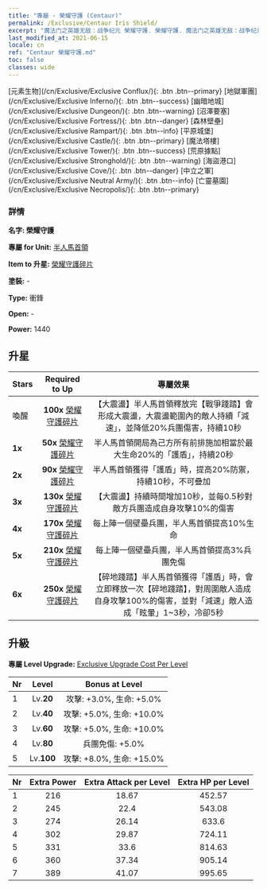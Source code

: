 ```yaml
---
title: "專屬 - 榮耀守護 (Centaur)"
permalink: /Exclusive/Centaur Iris Shield/
excerpt: "魔法门之英雄无敌：战争纪元 榮耀守護. 榮耀守護. 魔法门之英雄无敌：战争纪元 專屬 榮耀守護. 半人馬首領 專屬."
last_modified_at: 2021-06-15
locale: cn
ref: "Centaur 榮耀守護.md"
toc: false
classes: wide
---
```

 [元素生物](/cn/Exclusive/Exclusive Conflux/){: .btn .btn--primary} [地獄軍團](/cn/Exclusive/Exclusive Inferno/){: .btn .btn--success} [幽暗地城](/cn/Exclusive/Exclusive Dungeon/){: .btn .btn--warning} [沼澤要塞](/cn/Exclusive/Exclusive Fortress/){: .btn .btn--danger} [森林壁壘](/cn/Exclusive/Exclusive Rampart/){: .btn .btn--info} [平原城堡](/cn/Exclusive/Exclusive Castle/){: .btn .btn--primary} [魔法塔樓](/cn/Exclusive/Exclusive Tower/){: .btn .btn--success} [荒原據點](/cn/Exclusive/Exclusive Stronghold/){: .btn .btn--warning} [海盜港口](/cn/Exclusive/Exclusive Cove/){: .btn .btn--danger} [中立之軍](/cn/Exclusive/Exclusive Neutral Army/){: .btn .btn--info} [亡靈墓園](/cn/Exclusive/Exclusive Necropolis/){: .btn .btn--primary} 

### 詳情
 **名字: 榮耀守護** 

 **專屬 for Unit:** [半人馬首領](/cn/units/Centaur/) 

 **Item to 升星:** [榮耀守護碎片](/cn/Items/con_913/)

 **塗裝:** -

 **Type:** 衝鋒

 **Open:** -

 **Power:** 1440

## 升星

  |     Stars    |  Required to Up | 專屬效果 |
  |:-------------|:---------------:|:---------------:|
  |  喚醒  | **100x** [榮耀守護碎片](/cn/Items/con_913/) | 【大震盪】半人馬首領釋放完【戰爭踐踏】會形成大震盪，大震盪範圍內的敵人持續「減速」，並降低20%兵團傷害，持續10秒 |
  | **1x** <i class="fas fa-star"/> | **50x** [榮耀守護碎片](/cn/Items/con_913/) | 半人馬首領開局為己方所有前排施加相當於最大生命20%的「護盾」，持續20秒 |
  | **2x** <i class="fas fa-star"/> | **90x** [榮耀守護碎片](/cn/Items/con_913/) | 半人馬首領獲得「護盾」時，提高20%防禦，持續10秒，不可疊加 |
  | **3x** <i class="fas fa-star"/> | **130x** [榮耀守護碎片](/cn/Items/con_913/) | 【大震盪】持續時間增加10秒，並每0.5秒對敵方兵團造成自身攻擊10%的傷害 |
  | **4x** <i class="fas fa-star"/> | **170x** [榮耀守護碎片](/cn/Items/con_913/) | 每上陣一個壁壘兵團，半人馬首領提高10%生命 |
  | **5x** <i class="fas fa-star"/> | **210x** [榮耀守護碎片](/cn/Items/con_913/) | 每上陣一個壁壘兵團，半人馬首領提高3%兵團免傷 |
  | **6x** <i class="fas fa-star"/> | **250x** [榮耀守護碎片](/cn/Items/con_913/) | 【碎地踐踏】半人馬首領獲得「護盾」時，會立即釋放一次【碎地踐踏】，對周圍敵人造成自身攻擊100%的傷害，並對「減速」敵人造成「眩暈」1~3秒，冷卻5秒 |


## 升級
 **專屬 Level Upgrade:** [Exclusive Upgrade Cost Per Level](/Exclusive/ExclusiveUpgradeCostPerLevel/)

  |  Nr  |   Level  | Bonus at Level |
  |:-----|:--------:|:--------------:|
  | 1 | Lv.**20** | 攻擊: +3.0%, 生命: +5.0% |
  | 2 | Lv.**40** | 攻擊: +5.0%, 生命: +10.0% |
  | 3 | Lv.**60** | 攻擊: +5.0%, 生命: +10.0% |
  | 4 | Lv.**80** | 兵團免傷: +5.0% |
  | 5 | Lv.**100** | 攻擊: +8.0%, 生命: +15.0% |


  |  Nr  |  Extra Power | Extra Attack per Level | Extra HP per Level |
  |:-----|:--------:|:--------:|:--------:|
  | 1 | 216 | 18.67 | 452.57 |
  | 2 | 245 | 22.4 | 543.08 |
  | 3 | 274 | 26.14 | 633.6 |
  | 4 | 302 | 29.87 | 724.11 |
  | 5 | 331 | 33.6 | 814.63 |
  | 6 | 360 | 37.34 | 905.14 |
  | 7 | 389 | 41.07 | 995.65 |


